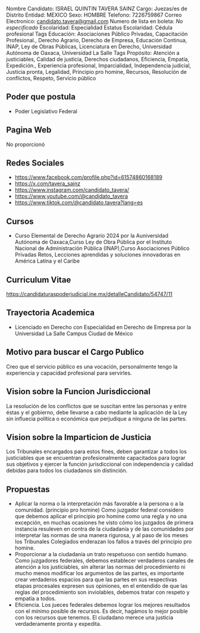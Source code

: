 Nombre Candidato: ISRAEL QUINTIN TAVERA SAINZ
Cargo: Juezas/es de Distrito
Entidad: MEXICO
Sexo: HOMBRE
Telefono: 7226759867
Correo Electronico: candidato.tavera@gmail.com
Numero de lista en boleta: *No especificado*
Escolaridad: Especialidad
Estatus Escolaridad: Cédula profesional
Tags Educación: Asociaciones Público Privadas, Capacitación Profesional., Derecho Agrario, Derecho de Empresa, Educación Continua, INAP, Ley de Obras Públicas, Licenciatura en Derecho, Universidad Autónoma de Oaxaca, Universidad La Salle
Tags Propósito: Atención a justiciables, Calidad de justicia, Derechos ciudadanos, Eficiencia, Empatía, Expedición., Experiencia profesional, Imparcialidad, Independencia judicial, Justicia pronta, Legalidad, Principio pro homine, Recursos, Resolución de conflictos, Respeto, Servicio público


## Poder que postula

- Poder Legislativo Federal


## Pagina Web

No proporcionó


## Redes Sociales

- https://www.facebook.com/profile.php?id=61574860168189
- https://x.com/tavera_sainz
- https://www.instagram.com/candidato_tavera/
- https://www.youtube.com/@candidato_tavera
- https://www.tiktok.com/@candidato.tavera?lang=es


## Cursos

- Curso Elemental de Derecho Agrario 2024 por la Auniversidad Autónoma   de Oaxaca,Curso Ley de Obra Pública por el Instituto Nacional de Administración Pública (INAP),Curso Asociaciones Público Privadas Retos, Lecciones aprendidas y soluciones innovadoras en América Latina y el Caribe


## Curriculum Vitae

https://candidaturaspoderjudicial.ine.mx/detalleCandidato/54747/11


## Trayectoria Academica

- Licenciado en Derecho con Especialidad en Derecho de Empresa por la Universidad La Salle Campus Ciudad de México


## Motivo para buscar el Cargo Publico

Creo que el servicio público es una vocación, personalmente tengo la experiencia y capacidad profesional para servirles.


## Vision sobre la Funcion Jurisdiccional

La resolución de los conflictos que se suscitan entre las personas y entre éstas y el gobierno, debe llevarse a cabo mediante la aplicación de la Ley sin influecia política o económica que perjudique a ninguna de las partes.


## Vision sobre la Imparticion de Justicia

Los Tribunales encargados para estos fines, deben garantizar a todos los justiciables que se encuentran profesionalmente capacitados para lograr sus objetivos y ejercer la función jurisdiccional con independencia y calidad debidas para todos los ciudadanos sin distinción.


## Propuestas

- Aplicar la norma o la interpretación más favorable a la persona o a la comunidad. (principio pro homine) Como juzgador federal considero que debemos aplicar el principio pro homine como una regla y no una excepción, en muchas ocasiones he visto cómo los juzgados de primera instancia resuleven en contra de la ciudadanía y de las comunidades por interpretar las normas de una manera rigurosa, y al paso de los meses los Tribunales Colegiados enderazan los fallos a través del principio pro homine.
- Proporcionar a la ciudadanía un trato respetuoso con sentido humano. Como juzgadores federales, debemos establecer verdaderos canales de atención a los justiciables, sin alterar las normas del procedimiento ni mucho menos modificar los argumentos de las partes, es importante crear verdaderos espacios para que las partes en sus respectivas etapas procesales expresen sus opiniones, en el entendido de que las reglas del procedimiento son inviolables, debemos tratar con respeto y empatía a todos.
- Eficiencia. Los jueces federales debemos lograr los mejores resultados con el mínimo posible de recursos. Es decir, hagámos lo mejor posible con los recursos que tenemos. El ciudadano merece una justicia verdaderamente pronta y expedita.

